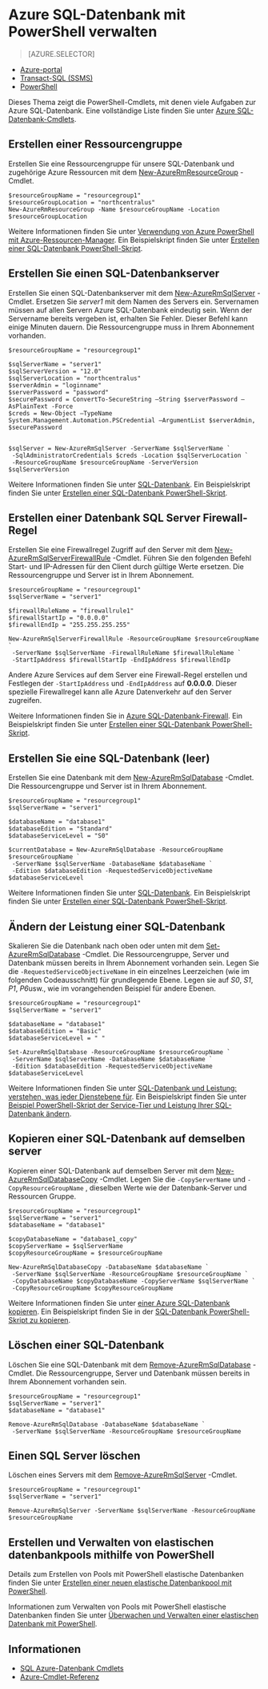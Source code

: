 <properties
    pageTitle="Azure SQL-Datenbank mit PowerShell verwalten | Microsoft Azure"
    description="Azure SQL-Datenbank-Management mit PowerShell."
    services="sql-database"
    documentationCenter=""
    authors="stevestein"
    manager="jhubbard"
    editor="monicar"/>

<tags
    ms.service="sql-database"
    ms.workload="data-management"
    ms.tgt_pltfrm="na"
    ms.devlang="na"
    ms.topic="article"
    ms.date="09/13/2016"
    ms.author="sstein"/>

# <a name="manage-azure-sql-database-with-powershell"></a>Azure SQL-Datenbank mit PowerShell verwalten


> [AZURE.SELECTOR]
- [Azure-portal](sql-database-manage-portal.md)
- [Transact-SQL (SSMS)](sql-database-manage-azure-ssms.md)
- [PowerShell](sql-database-manage-powershell.md)

Dieses Thema zeigt die PowerShell-Cmdlets, mit denen viele Aufgaben zur Azure SQL-Datenbank. Eine vollständige Liste finden Sie unter [Azure SQL-Datenbank-Cmdlets](https://msdn.microsoft.com/library/mt574084.aspx).


## <a name="create-a-resource-group"></a>Erstellen einer Ressourcengruppe

Erstellen Sie eine Ressourcengruppe für unsere SQL-Datenbank und zugehörige Azure Ressourcen mit dem [New-AzureRmResourceGroup](https://msdn.microsoft.com/library/azure/mt759837.aspx) -Cmdlet.

```
$resourceGroupName = "resourcegroup1"
$resourceGroupLocation = "northcentralus"
New-AzureRmResourceGroup -Name $resourceGroupName -Location $resourceGroupLocation
```

Weitere Informationen finden Sie unter [Verwendung von Azure PowerShell mit Azure-Ressourcen-Manager](../powershell-azure-resource-manager.md).
Ein Beispielskript finden Sie unter [Erstellen einer SQL-Datenbank PowerShell-Skript](sql-database-get-started-powershell.md#create-a-sql-database-powershell-script).

## <a name="create-a-sql-database-server"></a>Erstellen Sie einen SQL-Datenbankserver

Erstellen Sie einen SQL-Datenbankserver mit dem [New-AzureRmSqlServer](https://msdn.microsoft.com/library/azure/mt603715.aspx) -Cmdlet. Ersetzen Sie *server1* mit dem Namen des Servers ein. Servernamen müssen auf allen Servern Azure SQL-Datenbank eindeutig sein. Wenn der Servername bereits vergeben ist, erhalten Sie Fehler. Dieser Befehl kann einige Minuten dauern. Die Ressourcengruppe muss in Ihrem Abonnement vorhanden.

```
$resourceGroupName = "resourcegroup1"

$sqlServerName = "server1"
$sqlServerVersion = "12.0"
$sqlServerLocation = "northcentralus"
$serverAdmin = "loginname"
$serverPassword = "password" 
$securePassword = ConvertTo-SecureString –String $serverPassword –AsPlainText -Force
$creds = New-Object –TypeName System.Management.Automation.PSCredential –ArgumentList $serverAdmin, $securePassword
    

$sqlServer = New-AzureRmSqlServer -ServerName $sqlServerName `
 -SqlAdministratorCredentials $creds -Location $sqlServerLocation `
 -ResourceGroupName $resourceGroupName -ServerVersion $sqlServerVersion
```

Weitere Informationen finden Sie unter [SQL-Datenbank](sql-database-technical-overview.md). Ein Beispielskript finden Sie unter [Erstellen einer SQL-Datenbank PowerShell-Skript](sql-database-get-started-powershell.md#create-a-sql-database-powershell-script).


## <a name="create-a-sql-database-server-firewall-rule"></a>Erstellen einer Datenbank SQL Server Firewall-Regel

Erstellen Sie eine Firewallregel Zugriff auf den Server mit dem [New-AzureRmSqlServerFirewallRule](https://msdn.microsoft.com/library/azure/mt603860.aspx) -Cmdlet. Führen Sie den folgenden Befehl Start- und IP-Adressen für den Client durch gültige Werte ersetzen. Die Ressourcengruppe und Server ist in Ihrem Abonnement.

```
$resourceGroupName = "resourcegroup1"
$sqlServerName = "server1"

$firewallRuleName = "firewallrule1"
$firewallStartIp = "0.0.0.0"
$firewallEndIp = "255.255.255.255"

New-AzureRmSqlServerFirewallRule -ResourceGroupName $resourceGroupName `
 -ServerName $sqlServerName -FirewallRuleName $firewallRuleName `
 -StartIpAddress $firewallStartIp -EndIpAddress $firewallEndIp
```

Andere Azure Services auf dem Server eine Firewall-Regel erstellen und Festlegen der `-StartIpAddress` und `-EndIpAddress` auf **0.0.0.0**. Dieser spezielle Firewallregel kann alle Azure Datenverkehr auf den Server zugreifen.

Weitere Informationen finden Sie in [Azure SQL-Datenbank-Firewall](https://msdn.microsoft.com/library/azure/ee621782.aspx). Ein Beispielskript finden Sie unter [Erstellen einer SQL-Datenbank PowerShell-Skript](sql-database-get-started-powershell.md#create-a-sql-database-powershell-script).


## <a name="create-a-sql-database-blank"></a>Erstellen Sie eine SQL-Datenbank (leer)

Erstellen Sie eine Datenbank mit dem [New-AzureRmSqlDatabase](https://msdn.microsoft.com/library/azure/mt619339.aspx) -Cmdlet. Die Ressourcengruppe und Server ist in Ihrem Abonnement. 

```
$resourceGroupName = "resourcegroup1"
$sqlServerName = "server1"

$databaseName = "database1"
$databaseEdition = "Standard"
$databaseServiceLevel = "S0"

$currentDatabase = New-AzureRmSqlDatabase -ResourceGroupName $resourceGroupName `
 -ServerName $sqlServerName -DatabaseName $databaseName `
 -Edition $databaseEdition -RequestedServiceObjectiveName $databaseServiceLevel
```

Weitere Informationen finden Sie unter [SQL-Datenbank](sql-database-technical-overview.md). Ein Beispielskript finden Sie unter [Erstellen einer SQL-Datenbank PowerShell-Skript](sql-database-get-started-powershell.md#create-a-sql-database-powershell-script).


## <a name="change-the-performance-level-of-a-sql-database"></a>Ändern der Leistung einer SQL-Datenbank

Skalieren Sie die Datenbank nach oben oder unten mit dem [Set-AzureRmSqlDatabase](https://msdn.microsoft.com/library/azure/mt619433.aspx) -Cmdlet. Die Ressourcengruppe, Server und Datenbank müssen bereits in Ihrem Abonnement vorhanden sein. Legen Sie die `-RequestedServiceObjectiveName` in ein einzelnes Leerzeichen (wie im folgenden Codeausschnitt) für grundlegende Ebene. Legen sie auf *S0*, *S1*, *P1*, *P6*usw., wie im vorangehenden Beispiel für andere Ebenen.

```
$resourceGroupName = "resourcegroup1"
$sqlServerName = "server1"

$databaseName = "database1"
$databaseEdition = "Basic"
$databaseServiceLevel = " "

Set-AzureRmSqlDatabase -ResourceGroupName $resourceGroupName `
 -ServerName $sqlServerName -DatabaseName $databaseName `
 -Edition $databaseEdition -RequestedServiceObjectiveName $databaseServiceLevel
```

Weitere Informationen finden Sie unter [SQL-Datenbank und Leistung: verstehen, was jeder Dienstebene für](sql-database-service-tiers.md). Ein Beispielskript finden Sie unter [Beispiel PowerShell-Skript der Service-Tier und Leistung Ihrer SQL-Datenbank ändern](sql-database-scale-up-powershell.md#sample-powershell-script-to-change-the-service-tier-and-performance-level-of-your-sql-database).

## <a name="copy-a-sql-database-to-the-same-server"></a>Kopieren einer SQL-Datenbank auf demselben server

Kopieren einer SQL-Datenbank auf demselben Server mit dem [New-AzureRmSqlDatabaseCopy](https://msdn.microsoft.com/library/azure/mt603644.aspx) -Cmdlet. Legen Sie die `-CopyServerName` und `-CopyResourceGroupName` , dieselben Werte wie der Datenbank-Server und Ressourcen Gruppe.

```
$resourceGroupName = "resourcegroup1"
$sqlServerName = "server1"
$databaseName = "database1"

$copyDatabaseName = "database1_copy"
$copyServerName = $sqlServerName
$copyResourceGroupName = $resourceGroupName

New-AzureRmSqlDatabaseCopy -DatabaseName $databaseName `
 -ServerName $sqlServerName -ResourceGroupName $resourceGroupName `
 -CopyDatabaseName $copyDatabaseName -CopyServerName $sqlServerName `
 -CopyResourceGroupName $copyResourceGroupName
```

Weitere Informationen finden Sie unter [einer Azure SQL-Datenbank kopieren](sql-database-copy.md). Ein Beispielskript finden Sie in der [SQL-Datenbank PowerShell-Skript zu kopieren](sql-database-copy-powershell.md#example-powershell-script).


## <a name="delete-a-sql-database"></a>Löschen einer SQL-Datenbank

Löschen Sie eine SQL-Datenbank mit dem [Remove-AzureRmSqlDatabase](https://msdn.microsoft.com/library/azure/mt619368.aspx) -Cmdlet. Die Ressourcengruppe, Server und Datenbank müssen bereits in Ihrem Abonnement vorhanden sein.

```
$resourceGroupName = "resourcegroup1"
$sqlServerName = "server1"
$databaseName = "database1"

Remove-AzureRmSqlDatabase -DatabaseName $databaseName `
 -ServerName $sqlServerName -ResourceGroupName $resourceGroupName
```

## <a name="delete-a-sql-database-server"></a>Einen SQL Server löschen

Löschen eines Servers mit dem [Remove-AzureRmSqlServer](https://msdn.microsoft.com/library/azure/mt603488.aspx) -Cmdlet.

```
$resourceGroupName = "resourcegroup1"
$sqlServerName = "server1"

Remove-AzureRmSqlServer -ServerName $sqlServerName -ResourceGroupName $resourceGroupName
```

## <a name="create-and-manage-elastic-database-pools-using-powershell"></a>Erstellen und Verwalten von elastischen datenbankpools mithilfe von PowerShell

Details zum Erstellen von Pools mit PowerShell elastische Datenbanken finden Sie unter [Erstellen einer neuen elastische Datenbankpool mit PowerShell](sql-database-elastic-pool-create-powershell.md).

Informationen zum Verwalten von Pools mit PowerShell elastische Datenbanken finden Sie unter [Überwachen und Verwalten einer elastischen Datenbank mit PowerShell](sql-database-elastic-pool-manage-powershell.md).



## <a name="related-information"></a>Informationen

- [SQL Azure-Datenbank Cmdlets](https://msdn.microsoft.com/library/azure/mt574084.aspx)
- [Azure-Cmdlet-Referenz](https://msdn.microsoft.com/library/azure/dn708514.aspx)
